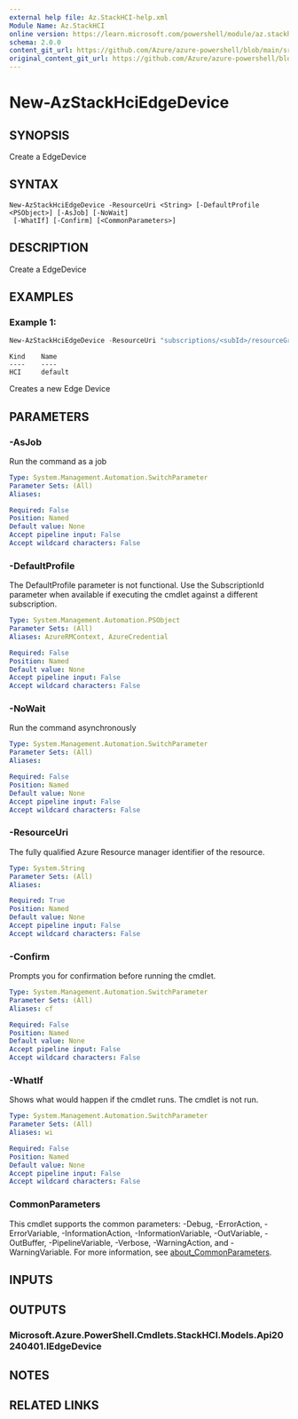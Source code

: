 ```yaml
---
external help file: Az.StackHCI-help.xml
Module Name: Az.StackHCI
online version: https://learn.microsoft.com/powershell/module/az.stackhci/new-azstackhciedgedevice
schema: 2.0.0
content_git_url: https://github.com/Azure/azure-powershell/blob/main/src/StackHCI/StackHCI/help/New-AzStackHciEdgeDevice.md
original_content_git_url: https://github.com/Azure/azure-powershell/blob/main/src/StackHCI/StackHCI/help/New-AzStackHciEdgeDevice.md
---
```


# New-AzStackHciEdgeDevice

## SYNOPSIS
Create a EdgeDevice

## SYNTAX

```
New-AzStackHciEdgeDevice -ResourceUri <String> [-DefaultProfile <PSObject>] [-AsJob] [-NoWait]
 [-WhatIf] [-Confirm] [<CommonParameters>]
```

## DESCRIPTION
Create a EdgeDevice

## EXAMPLES

### Example 1:
```powershell
New-AzStackHciEdgeDevice -ResourceUri "subscriptions/<subId>/resourceGroups/<test-rg>/providers/Microsoft.HybridCompute/machines/<test-node>"
```

```output
Kind    Name
----    ----
HCI     default
```

Creates a new Edge Device

## PARAMETERS

### -AsJob
Run the command as a job

```yaml
Type: System.Management.Automation.SwitchParameter
Parameter Sets: (All)
Aliases:

Required: False
Position: Named
Default value: None
Accept pipeline input: False
Accept wildcard characters: False
```

### -DefaultProfile
The DefaultProfile parameter is not functional.
Use the SubscriptionId parameter when available if executing the cmdlet against a different subscription.

```yaml
Type: System.Management.Automation.PSObject
Parameter Sets: (All)
Aliases: AzureRMContext, AzureCredential

Required: False
Position: Named
Default value: None
Accept pipeline input: False
Accept wildcard characters: False
```

### -NoWait
Run the command asynchronously

```yaml
Type: System.Management.Automation.SwitchParameter
Parameter Sets: (All)
Aliases:

Required: False
Position: Named
Default value: None
Accept pipeline input: False
Accept wildcard characters: False
```

### -ResourceUri
The fully qualified Azure Resource manager identifier of the resource.

```yaml
Type: System.String
Parameter Sets: (All)
Aliases:

Required: True
Position: Named
Default value: None
Accept pipeline input: False
Accept wildcard characters: False
```

### -Confirm
Prompts you for confirmation before running the cmdlet.

```yaml
Type: System.Management.Automation.SwitchParameter
Parameter Sets: (All)
Aliases: cf

Required: False
Position: Named
Default value: None
Accept pipeline input: False
Accept wildcard characters: False
```

### -WhatIf
Shows what would happen if the cmdlet runs.
The cmdlet is not run.

```yaml
Type: System.Management.Automation.SwitchParameter
Parameter Sets: (All)
Aliases: wi

Required: False
Position: Named
Default value: None
Accept pipeline input: False
Accept wildcard characters: False
```

### CommonParameters
This cmdlet supports the common parameters: -Debug, -ErrorAction, -ErrorVariable, -InformationAction, -InformationVariable, -OutVariable, -OutBuffer, -PipelineVariable, -Verbose, -WarningAction, and -WarningVariable. For more information, see [about_CommonParameters](http://go.microsoft.com/fwlink/?LinkID=113216).

## INPUTS

## OUTPUTS

### Microsoft.Azure.PowerShell.Cmdlets.StackHCI.Models.Api20240401.IEdgeDevice

## NOTES

## RELATED LINKS
